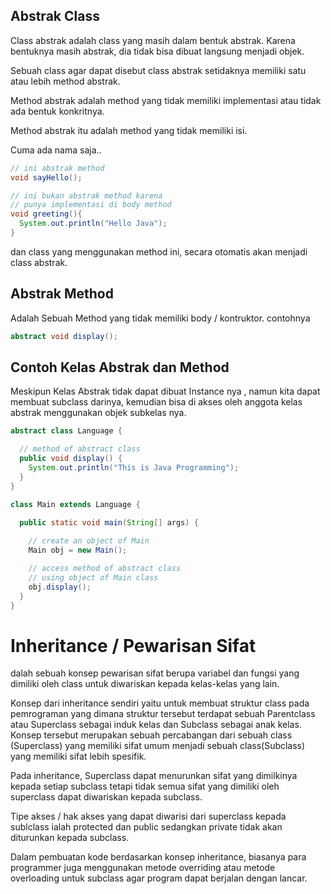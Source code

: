 ## Abstrak Class
Class abstrak adalah class yang masih dalam bentuk abstrak. Karena bentuknya masih abstrak, dia tidak bisa dibuat langsung menjadi objek.

Sebuah class agar dapat disebut class abstrak setidaknya memiliki satu atau lebih method abstrak.

Method abstrak adalah method yang tidak memiliki implementasi atau tidak ada bentuk konkritnya.

Method abstrak itu adalah method yang tidak memiliki isi.

Cuma ada nama saja..

```java
// ini abstrak method
void sayHello();

// ini bukan abstrak method karena
// punya implementasi di body method
void greeting(){
  System.out.println("Hello Java");
}
```
dan class yang menggunakan method ini, secara otomatis akan menjadi class abstrak.

## Abstrak Method
Adalah Sebuah Method yang tidak memiliki body / kontruktor. contohnya

```java
abstract void display();
```

## Contoh Kelas Abstrak dan Method
Meskipun Kelas Abstrak tidak dapat dibuat Instance nya , namun kita dapat membuat subclass darinya, kemudian bisa di akses oleh anggota kelas abstrak menggunakan objek subkelas nya. 

```java
abstract class Language {

  // method of abstract class
  public void display() {
    System.out.println("This is Java Programming");
  }
}

class Main extends Language {

  public static void main(String[] args) {
    
    // create an object of Main
    Main obj = new Main();

    // access method of abstract class
    // using object of Main class
    obj.display();
  }
}
```

# Inheritance / Pewarisan Sifat

dalah sebuah konsep pewarisan sifat berupa variabel dan fungsi yang dimiliki oleh class untuk diwariskan kepada kelas-kelas yang lain.

Konsep dari inheritance sendiri yaitu untuk membuat struktur class pada pemrograman yang dimana struktur tersebut terdapat sebuah Parentclass atau Superclass sebagai induk kelas dan Subclass sebagai anak kelas. Konsep tersebut merupakan sebuah percabangan dari sebuah class (Superclass) yang memiliki sifat umum menjadi sebuah class(Subclass) yang memiliki sifat lebih spesifik.

Pada inheritance, Superclass dapat menurunkan sifat yang dimilkinya kepada setiap subclass tetapi tidak semua sifat yang dimiliki oleh superclass dapat diwariskan kepada subclass.

Tipe akses / hak akses yang dapat diwarisi dari superclass kepada sublclass ialah protected dan public sedangkan private tidak akan diturunkan kepada subclass.

Dalam pembuatan kode berdasarkan konsep inheritance, biasanya para programmer juga menggunakan metode overriding atau metode overloading  untuk subclass agar program dapat berjalan dengan lancar. 